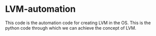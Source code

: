 # LVM-automation
This code is the automation code for creating LVM in the OS.
This is the python code through which we can achieve the concept of LVM.
